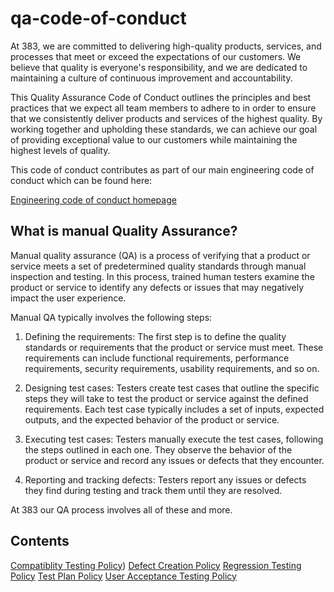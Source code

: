 # qa-code-of-conduct

At 383, we are committed to delivering high-quality products, services, and processes that meet or exceed the expectations of our customers. We believe that quality is everyone's responsibility, and we are dedicated to maintaining a culture of continuous improvement and accountability. 

This Quality Assurance Code of Conduct outlines the principles and best practices that we expect all team members to adhere to in order to ensure that we consistently deliver products and services of the highest quality. By working together and upholding these standards, we can achieve our goal of providing exceptional value to our customers while maintaining the highest levels of quality.

This code of conduct contributes as part of our main engineering code of conduct which can be found here:

[Engineering code of conduct homepage](https://github.com/383Project/engineering-code-of-conduct)

## What is manual Quality Assurance?

Manual quality assurance (QA) is a process of verifying that a product or service meets a set of predetermined quality standards through manual inspection and testing. In this process, trained human testers examine the product or service to identify any defects or issues that may negatively impact the user experience.

Manual QA typically involves the following steps:

1. Defining the requirements: The first step is to define the quality standards or requirements that the product or service must meet. These requirements can include functional requirements, performance requirements, security requirements, usability requirements, and so on.

2. Designing test cases: Testers create test cases that outline the specific steps they will take to test the product or service against the defined requirements. Each test case typically includes a set of inputs, expected outputs, and the expected behavior of the product or service.

3. Executing test cases: Testers manually execute the test cases, following the steps outlined in each one. They observe the behavior of the product or service and record any issues or defects that they encounter.

4. Reporting and tracking defects: Testers report any issues or defects they find during testing and track them until they are resolved.

At 383 our QA process involves all of these and more. 

## Contents

[Compatiblity Testing Policy](https://github.com/383Project/qa-code-of-conduct/blob/main/process/Compatiblity%20Testing%20Policy.md))
[Defect Creation Policy](https://github.com/383Project/qa-code-of-conduct/blob/main/process/Defect%20Creation%20Policy.md)
[Regression Testing Policy](https://github.com/383Project/qa-code-of-conduct/blob/main/process/Regression%20Testing%20Policy.md)
[Test Plan Policy](https://github.com/383Project/qa-code-of-conduct/blob/main/process/Test%20Plan%20Policy.md)
[User Acceptance Testing Policy](https://github.com/383Project/qa-code-of-conduct/blob/main/process/User%20Acceptance%20Testing%20Policy.md)
